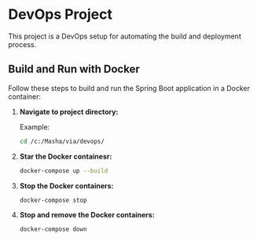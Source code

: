 # DevOps Project

This project is a DevOps setup for automating the build and deployment process.

## Build and Run with Docker

Follow these steps to build and run the Spring Boot application in a Docker container:

1. **Navigate to project directory:**

   Example:

   ```sh
   cd /c:/Masha/via/devops/
   ```

3. **Star the Docker containesr:**

   ```sh
   docker-compose up --build
   ```

4. **Stop the Docker containers:**

   ```sh
   docker-compose stop
   ```

5. **Stop and remove the Docker containers:**

   ```sh
   docker-compose down
   ```

